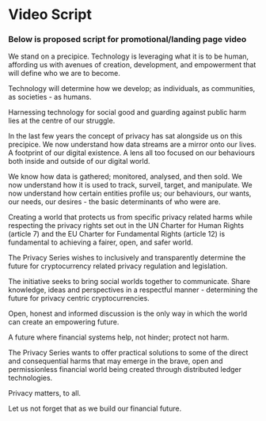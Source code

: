 # Video Script

<h3>Below is proposed script for promotional/landing page video</h3>

We stand on a precipice. Technology is leveraging what it is to be human, affording us with avenues of creation, development, and empowerment that will define who we are to become. 

Technology will determine how we develop; as individuals, as communities, as societies - as humans.

Harnessing technology for social good and guarding against public harm lies at the centre of our struggle.

In the last few years the concept of privacy has sat alongside us on this precipice. We now understand how data streams are a mirror onto our lives. A footprint of our digital existence. A lens all too focused on our behaviours both inside and outside of our digital world. 

We know how data is gathered; monitored, analysed, and then sold. We now understand how it is used to track, surveil, target, and manipulate. We now understand how certain entities profile us; our behaviours, our wants, our needs, our desires - the basic determinants of who were are. 

Creating a world that protects us from specific privacy related harms while respecting the privacy rights set out in the UN Charter for Human Rights (article 7) and the EU Charter for Fundamental Rights (article 12) is fundamental to achieving a fairer, open, and safer world. 

The Privacy Series wishes to inclusively and transparently determine the future for cryptocurrency related privacy regulation and legislation. 

The initiative seeks to bring social worlds together to communicate. Share knowledge, ideas and perspectives in a respectful manner - determining the future for privacy centric cryptocurrencies.  

Open, honest and informed discussion is the only way in which the world can create an empowering future. 

A future where financial systems help, not hinder; protect not harm. 

The Privacy Series wants to offer practical solutions to some of the direct and consequential harms that may emerge in the brave, open and permissionless financial world being created through distributed ledger technologies. 

Privacy matters, to all.

Let us not forget that as we build our financial future. 


